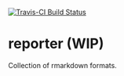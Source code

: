[![Travis-CI Build Status](https://travis-ci.org/JohnCoene/reporter.svg?branch=master)](https://travis-ci.org/JohnCoene/reporter)

# reporter (WIP)

Collection of rmarkdown formats.

